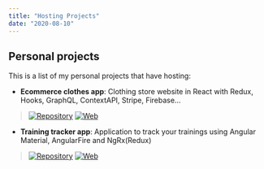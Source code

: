 ```yaml
---
title: "Hosting Projects"
date: "2020-08-10"
---
```


## Personal projects

This is a list of my personal projects that have hosting:

* **Ecommerce clothes app**: Clothing store website in React with Redux, Hooks, GraphQL, ContextAPI, Stripe, Firebase...

> [![Repository](https://img.shields.io/badge/-Show%20repository-grey)](https://github.com/xavigu/ClothesStore)
> [![Web](https://img.shields.io/badge/-Show%20Web-grey)](https://xavigu-clothes-store.herokuapp.com)

* **Training tracker app**: Application to track your trainings using Angular Material, AngularFire and NgRx(Redux)

> [![Repository](https://img.shields.io/badge/-Show%20repository-grey)](https://github.com/xavigu/FitnessTracker)
> [![Web](https://img.shields.io/badge/-Show%20Web-grey)](https://fitness-tracker-1f8c0.firebaseapp.com)

